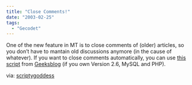 ```yaml
---
title: "Close Comments!"
date: "2003-02-25"
tags:
  - "Gecodet"
---
```


One of the new feature in MT is to close comments of (older) articles, so you don’t have to mantain old discussions anymore (in the cause of whatever). If you want to close comments automatically, you can use [this script](http://backlog.geeksblog.com/t/2003/02/23/000065/) from [Geeksblog](http://backlog.geeksblog.com/) (if you own Version 2.6, MySQL and PHP).

via: [scriptygoddess](http://www.scriptygoddess.com/archives/003451.php "scriptygoddess")
